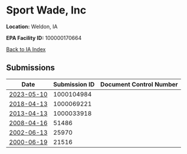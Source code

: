 # Sport Wade, Inc

**Location:** Weldon, IA

**EPA Facility ID:** 100000170664

[Back to IA Index](../../index.md)

## Submissions

| Date | Submission ID | Document Control Number |
|------|--------------|-------------------------|
| [2023-05-10](submissions/1000104984.md) | 1000104984 |  |
| [2018-04-13](submissions/1000069221.md) | 1000069221 |  |
| [2013-04-13](submissions/1000033918.md) | 1000033918 |  |
| [2008-04-16](submissions/51486.md) | 51486 |  |
| [2002-06-13](submissions/25970.md) | 25970 |  |
| [2000-06-19](submissions/21516.md) | 21516 |  |
